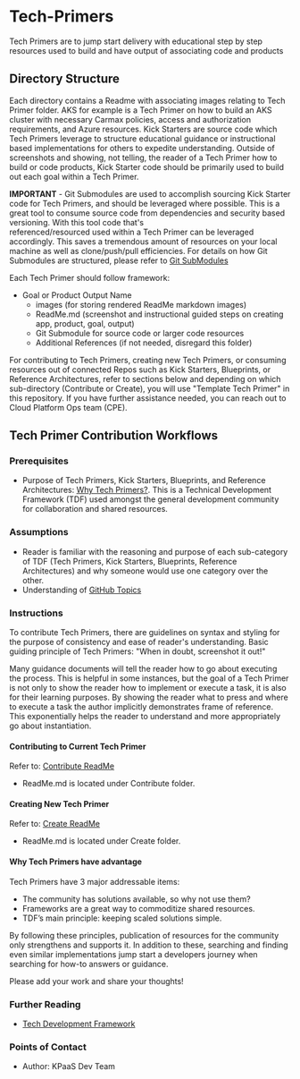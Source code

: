 # Tech-Primers
Tech Primers are to jump start delivery with educational step by step resources used to build and have output of associating code and products

## Directory Structure
Each directory contains a Readme with associating images relating to Tech Primer folder.
AKS for example is a Tech Primer on how to build an AKS cluster with necessary Carmax
policies, access and authorization requirements, and Azure resources. Kick Starters are source code which Tech Primers
leverage to structure educational guidance or instructional based implementations for others to expedite understanding.
Outside of screenshots and showing, not telling, the reader of a Tech Primer how to build or code products, Kick
Starter code should be primarily used to build out each goal within a Tech Primer.

**IMPORTANT** - Git Submodules are used to accomplish sourcing Kick Starter code for Tech Primers, and should be
leveraged where possible. This is a great tool to consume source code
from dependencies and security based versioning. With this tool code that's  
referenced/resourced used within a Tech Primer can be leveraged accordingly. This saves a tremendous
amount of resources on your local machine as well as clone/push/pull efficiencies.
For details on how Git Submodules are structured, please refer to 
[Git SubModules](https://git-scm.com/book/en/v2/Git-Tools-Submodules)

Each Tech Primer should follow framework:
- Goal or Product Output Name
  - images (for storing rendered ReadMe markdown images)
  - ReadMe.md (screenshot and instructional guided steps on creating app, product, goal, output)
  - Git Submodule for source code or larger code resources
  - Additional References (if not needed, disregard this folder)

For contributing to Tech Primers, creating new Tech Primers, or consuming resources out of connected 
Repos such as Kick Starters, Blueprints, or Reference Architectures, refer to sections below
and depending on which sub-directory (Contribute or Create), you will use "Template Tech Primer" in
this repository. If you have further assistance needed, you can reach out to Cloud Platform Ops team (CPE).

## Tech Primer Contribution Workflows

### Prerequisites
- Purpose of Tech Primers, Kick Starters, Blueprints, and Reference Architectures:
  [Why Tech Primers?](https://carmax.sharepoint.com/:p:/s/HCSCloudTeam/ERhvysvP-AtOhEA2fxAWlF0B3nFtl8rOOH9AerQMXF3tOw?e=if1bYC). This is a Technical Development Framework (TDF) used amongst the general development
  community for collaboration and shared resources.

### Assumptions
- Reader is familiar with the reasoning and purpose of each sub-category of TDF (Tech Primers,
  Kick Starters, Blueprints, Reference Architectures) and why someone would use one category over the other.
- Understanding of [GitHub Topics](https://github.blog/2017-01-31-introducing-topics/)

### Instructions

To contribute Tech Primers, there are guidelines on syntax and styling for the purpose of consistency and
ease of reader's understanding. Basic guiding principle of Tech Primers: "When in doubt, screenshot it out!"

Many guidance documents will tell the reader how to go about executing the process. This is helpful in some
instances, but the goal of a Tech Primer is not only to show the reader how to implement or execute a task, it
is also for their learning purposes. By showing the reader what to press and where to execute a task the
author implicitly demonstrates frame of reference. This exponentially helps the reader to understand and
more appropriately go about instantiation.

#### Contributing to Current Tech Primer

Refer to: [Contribute ReadMe](./Contribute/ReadMe.md)

- ReadMe.md is located under Contribute folder. 

#### Creating New Tech Primer

Refer to: [Create ReadMe](./Create/ReadMe.md)

- ReadMe.md is located under Create folder.

#### Why Tech Primers have advantage

Tech Primers have 3 major addressable items:
- The community has solutions available, so why not use them?
- Frameworks are a great way to commoditize shared resources.
- TDF’s main principle:  keeping scaled solutions simple.

By following these principles, publication of resources for the community only strengthens and supports
it. In addition to these, searching and finding even similar implementations jump start a developers journey
when searching for how-to answers or guidance.

Please add your work and share your thoughts!

### Further Reading
- [Tech Development Framework](https://carmax.sharepoint.com/:p:/s/HCSCloudTeam/ERhvysvP-AtOhEA2fxAWlF0B3nFtl8rOOH9AerQMXF3tOw?e=if1bYC)

### Points of Contact
- Author: KPaaS Dev Team
